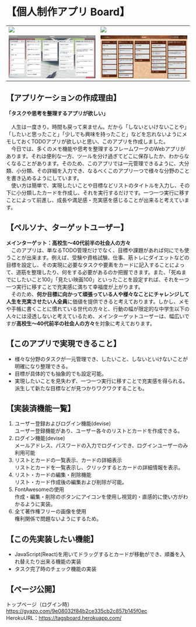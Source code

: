 # 【個人制作アプリ Board】
<table>
<tr>
<td><img src="app/assets/images/board-preview3.png"></td>
<td><img src="app/assets/images/board-preview6.png"></td>
</tr>
<tr>
<td><img src="app/assets/images/board-preview4.png"></td>
<td><img src="app/assets/images/board-preview7-wood.png"></td>
</tr>
</table>


## 【アプリケーションの作成理由】
 <b>「タスクや思考を整理するアプリが欲しい」</b><br>   
  &emsp;人生は一度きり。時間も戻って来ません。だから「しないといけないことや」「したいと思ったこと」「少しでも興味を持ったこと」などを忘れないようにメモしておくTODOアプリが欲しいと思い、このアプリを作成しました。<br>
  &emsp;今日では、多くのメモ機能や思考を整理するフレームワークのWebアプリがあります。それは便利な一方、ツールを分け過ぎてどこに保存したか、わからなくなることがあります。そのため、このアプリでは一元管理できるように、大分類、小分類、その詳細を入力でき、なるべくこのアプリ一つで様々な分野のことを書き込めるようにしています。<br>
  &emsp;使い方は簡単で、実現したいことや目標などリストのタイトルを入力し、その下に小分類したカードを作成し、それを実行するだけです。一つ一つ実行に移すことによって前進し、成長や満足感・充実感を感じることが出来ると考えています。<br>

## 【ペルソナ、ターゲットユーザー】
<b>メインターゲット：高校生〜40代前半の社会人の方々</b><br>
&emsp;このアプリは、単なるTODO管理だけでなく、目標や課題があれば何にでも使うことが出来ます。例えば、受験や資格試験、仕事、筋トレにダイエットなどの目標を設定し、その実現に必要なタスクや要素をカードに記入することによって、道筋を整理したり、何をする必要があるのか把握できます。また、「死ぬまでにしたいこと100」「見たい映画100」といったことを設定すれば、それを一つ一つ実行に移すことで充実感に満ちて幸福度が上がります。<br>
&emsp;そのため、<b>何か目標に向かって頑張っている人や様々なことにチャレンジして人生を充実させたい人全員</b>に価値を提供できると考えております。しかし、メモや手帳に書くことに慣れている世代の方々と、行動の幅が限定的な中学生以下の人々には浸透しないと考えているため、メインターゲットユーザーは、幅広いですが<b>高校生〜40代前半の社会人の方々</b>を対象に考えております。

## 【このアプリで実現できること】
  - 様々な分野のタスクが一元管理でき、したいこと、しないといけないことが明確になり整理できる。<br>
  - 目標が具体的でも抽象的でも設定可能。<br>
  - 実現したいことを見失わず、一つ一つ実行に移すことで充実感を得られる。派生して新たな目標などが見つかりワクワクすることも。<br>

## 【実装済機能一覧】
1. ユーザー登録およびログイン機能(devise)<br>
  ユーザー登録機能があり、ユーザー各々のリストとカードを作成できる。<br>
2. ログイン機能(devise)<br>
  メールアドレス、パスワードの入力でログインでき、ログインユーザーのみ利用可能<br>
3. リストとカードの一覧表示、カードの詳細表示<br>
  リストとカードを一覧表示し、クリックするとカードの詳細情報を表示。<br>
4. リスト・カードの編集・削除機能<br>
  リスト・カード作成後の編集および削除が可能。<br>
5. FontAwesomeの使用<br>
  作成・編集・削除のボタンにアイコンを使用し視覚的・直感的に使い方がわかるように実装。<br>
6. 全て著作権フリーの画像を使用<br>
  権利関係で問題ないようにするため。<br>

## 【この先実装したい機能】
 - JavaScript(React)を用いてドラッグするとカードが移動ができ、順番を入れ替えたり出来る機能の実装<br>
 - タスク完了時のチェック機能の実装

## 【ページ公開】
トップページ（ログイン時）  https://gyazo.com/9e08032f84b2ce335cb2c857b145f0ec<br>
HerokuURL：https://tagsboard.herokuapp.com/